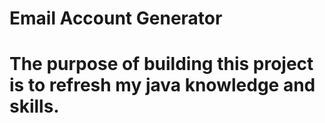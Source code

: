 <h1>Email Account Generator<h1>
The purpose of building this project is to refresh my java knowledge and skills.
